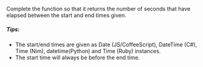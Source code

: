 Complete the function so that it returns the number of seconds that have elapsed between the start and end times given.  

##### Tips:
- The start/end times are given as Date (JS/CoffeeScript), DateTime (C#), Time (Nim), datetime(Python) and Time (Ruby) instances.  
- The start time will always be before the end time.
